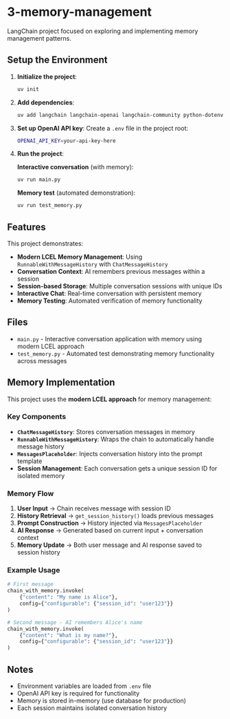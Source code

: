 # 3-memory-management

LangChain project focused on exploring and implementing memory management patterns.

## Setup the Environment

1. **Initialize the project**:
   ```bash
   uv init
   ```

2. **Add dependencies**:
   ```bash
   uv add langchain langchain-openai langchain-community python-dotenv
   ```

3. **Set up OpenAI API key**:
   Create a `.env` file in the project root:
   ```bash
   OPENAI_API_KEY=your-api-key-here
   ```

4. **Run the project**:
   
   **Interactive conversation** (with memory):
   ```bash
   uv run main.py
   ```
   
   **Memory test** (automated demonstration):
   ```bash
   uv run test_memory.py
   ```

## Features

This project demonstrates:
- **Modern LCEL Memory Management**: Using `RunnableWithMessageHistory` with `ChatMessageHistory`
- **Conversation Context**: AI remembers previous messages within a session
- **Session-based Storage**: Multiple conversation sessions with unique IDs
- **Interactive Chat**: Real-time conversation with persistent memory
- **Memory Testing**: Automated verification of memory functionality

## Files

- `main.py` - Interactive conversation application with memory using modern LCEL approach
- `test_memory.py` - Automated test demonstrating memory functionality across messages

## Memory Implementation

This project uses the **modern LCEL approach** for memory management:

### Key Components

- **`ChatMessageHistory`**: Stores conversation messages in memory
- **`RunnableWithMessageHistory`**: Wraps the chain to automatically handle message history
- **`MessagesPlaceholder`**: Injects conversation history into the prompt template
- **Session Management**: Each conversation gets a unique session ID for isolated memory

### Memory Flow

1. **User Input** → Chain receives message with session ID
2. **History Retrieval** → `get_session_history()` loads previous messages
3. **Prompt Construction** → History injected via `MessagesPlaceholder`
4. **AI Response** → Generated based on current input + conversation context
5. **Memory Update** → Both user message and AI response saved to session history

### Example Usage

```python
# First message
chain_with_memory.invoke(
    {"content": "My name is Alice"},
    config={"configurable": {"session_id": "user123"}}
)

# Second message - AI remembers Alice's name
chain_with_memory.invoke(
    {"content": "What is my name?"},
    config={"configurable": {"session_id": "user123"}}
)
```

## Notes

- Environment variables are loaded from `.env` file
- OpenAI API key is required for functionality
- Memory is stored in-memory (use database for production)
- Each session maintains isolated conversation history